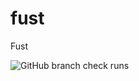 # fust
Fust

![GitHub branch check runs](https://img.shields.io/github/check-runs/atlanssia/fust/main)
